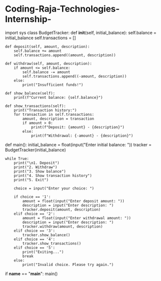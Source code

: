 # Coding-Raja-Technologies-Internship-
import sys
class BudgetTracker:
    def __init__(self, initial_balance):
        self.balance = initial_balance
        self.transactions = []

    def deposit(self, amount, description):
        self.balance += amount
        self.transactions.append((amount, description))

    def withdraw(self, amount, description):
        if amount <= self.balance:
            self.balance -= amount
            self.transactions.append((-amount, description))
        else:
            print("Insufficient funds!")

    def show_balance(self):
        print(f"Current balance: {self.balance}")

    def show_transactions(self):
        print("Transaction history:")
        for transaction in self.transactions:
            amount, description = transaction
            if amount > 0:
                print(f"Deposit: {amount} - {description}")
            else:
                print(f"Withdrawal: {-amount} - {description}")


def main():
    initial_balance = float(input("Enter initial balance: "))
    tracker = BudgetTracker(initial_balance)

    while True:
        print("\n1. Deposit")
        print("2. Withdraw")
        print("3. Show balance")
        print("4. Show transaction history")
        print("5. Exit")

        choice = input("Enter your choice: ")

        if choice == '1':
            amount = float(input("Enter deposit amount: "))
            description = input("Enter description: ")
            tracker.deposit(amount, description)
        elif choice == '2':
            amount = float(input("Enter withdrawal amount: "))
            description = input("Enter description: ")
            tracker.withdraw(amount, description)
        elif choice == '3':
            tracker.show_balance()
        elif choice == '4':
            tracker.show_transactions()
        elif choice == '5':
            print("Exiting...")
            break
        else:
            print("Invalid choice. Please try again.")


if __name__ == "__main__":
    main()

